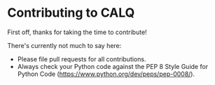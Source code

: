 # Contributing to CALQ

First off, thanks for taking the time to contribute!

There's currently not much to say here:

* Please file pull requests for all contributions.
* Always check your Python code against the PEP 8 Style Guide for Python Code (https://www.python.org/dev/peps/pep-0008/).
